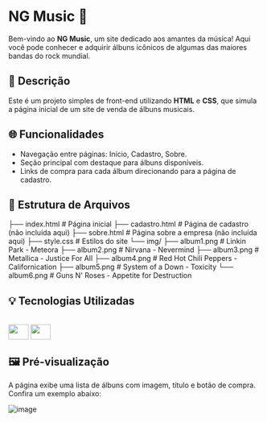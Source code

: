 # NG Music 🎵 

Bem-vindo ao **NG Music**, um site dedicado aos amantes da música! Aqui você pode conhecer e adquirir álbuns icônicos de algumas das maiores bandas do rock mundial.

## 🧾 Descrição

Este é um projeto simples de front-end utilizando **HTML** e **CSS**, que simula a página inicial de um site de venda de álbuns musicais.

## 🌐 Funcionalidades

- Navegação entre páginas: Início, Cadastro, Sobre.
- Seção principal com destaque para álbuns disponíveis.
- Links de compra para cada álbum direcionando para a página de cadastro.

## 📁 Estrutura de Arquivos

├── index.html # Página inicial
├── cadastro.html # Página de cadastro (não incluída aqui)
├── sobre.html # Página sobre a empresa (não incluída aqui)
├── style.css # Estilos do site
└── img/
├── album1.png # Linkin Park - Meteora
├── album2.png # Nirvana - Nevermind
├── album3.png # Metallica - Justice For All
├── album4.png # Red Hot Chili Peppers - Californication
├── album5.png # System of a Down - Toxicity
└── album6.png # Guns N' Roses - Appetite for Destruction

## 💡 Tecnologias Utilizadas

<div style= "display: inline_block"><br>
<img align="center" height="30" width="40" src="https://cdn.jsdelivr.net/gh/devicons/devicon@latest/icons/html5/html5-original.svg">
<img align="center" height="30" width="40" src="https://cdn.jsdelivr.net/gh/devicons/devicon@latest/icons/css3/css3-original.svg">


## 🖼️ Pré-visualização

A página exibe uma lista de álbuns com imagem, título e botão de compra.  
Confira um exemplo abaixo:

![image](https://github.com/user-attachments/assets/f5401e6d-ef4b-453c-87b6-96666f1bc29c)


